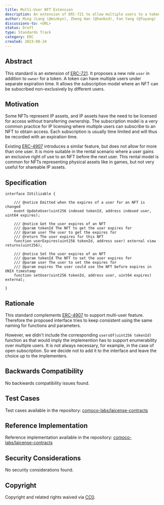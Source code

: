 ```yaml
---
title: Multi-User NFT Extension
description: An extension of ERC-721 to allow multiple users to a token with restricted permissions.
author: Ming Jiang (@minkyn), Zheng Han (@hanbsd), Fan Yang (@fayang)
discussions-to: <URL>
status: Draft
type: Standards Track
category: ERC
created: 2023-08-24
---
```


## Abstract

This standard is an extension of [ERC-721](./eip-721.md). It proposes a new role `user` in addition to `owner` for a token. A token can have multiple users under separate expiration time. It allows the subscription model where an NFT can be subscribed non-exclusively by different users.

## Motivation

Some NFTs represent IP assets, and IP assets have the need to be licensed for access without transferring ownership. The subscription model is a very common practice for IP licensing where multiple users can subscribe to an NFT to obtain access. Each subscription is usually time limited and will thus be recorded with an expiration time.

Existing [ERC-4907](./eip-4907.md) introduces a similar feature, but does not allow for more than one user. It is more suitable in the rental scenario where a user gains an exclusive right of use to an NFT before the next user. This rental model is common for NFTs representing physical assets like in games, but not very useful for shareable IP assets.

## Specification

```solidity
interface IUtilizable {

    /// @notice Emitted when the expires of a user for an NFT is changed
    event UpdateUser(uint256 indexed tokenId, address indexed user, uint64 expires);

    /// @notice Get the user expires of an NFT
    /// @param tokenId The NFT to get the user expires for
    /// @param user The user to get the expires for
    /// @return The user expires for this NFT
    function userExpires(uint256 tokenId, address user) external view returns(uint256);

    /// @notice Set the user expires of an NFT
    /// @param tokenId The NFT to set the user expires for
    /// @param user The user to set the expires for
    /// @param expires The user could use the NFT before expires in UNIX timestamp
    function setUser(uint256 tokenId, address user, uint64 expires) external;

}
```

## Rationale

This standard complements [ERC-4907](./eip-4907.md) to support multi-user feature. Therefore the proposed interface tries to keep consistent using the same naming for functions and parameters.

However, we didn't include the corresponding `usersOf(uint256 tokenId)` function as that would imply the implemention has to support enumerability over multiple users. It is not always necessary, for example, in the case of open subscription. So we decide not to add it to the interface and leave the choice up to the implementers.

## Backwards Compatibility

No backwards compatibility issues found.

## Test Cases

Test cases available in the repository: [comoco-labs/laicense-contracts](https://github.com/comoco-labs/laicense-contracts)

## Reference Implementation

Reference implementation available in the repository: [comoco-labs/laicense-contracts](https://github.com/comoco-labs/laicense-contracts)

## Security Considerations

No security considerations found.

## Copyright

Copyright and related rights waived via [CC0](../LICENSE.md).
